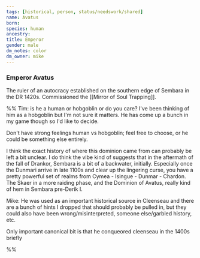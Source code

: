 ```yaml
---
tags: [historical, person, status/needswork/shared]
name: Avatus
born:
species: human
ancestry:
title: Emperor
gender: male
dm_notes: color
dm_owner: mike
---
```

### Emperor Avatus

The ruler of an autocracy established on the southern edge of Sembara in the DR 1420s. Commissioned the [[Mirror of Soul Trapping]]. 

%% Tim: is he a human or hobgoblin or do you care? I've been thinking of him as a hobgoblin but I'm not sure it matters. He has come up a bunch in my game though so I'd like to decide. 

Don't have strong feelings human vs hobgoblin; feel free to choose, or he could be something else entirely. 

I think the exact history of where this dominion came from can probably be left a bit unclear. I do think the vibe kind of suggests that in the aftermath of the fall of Drankor, Sembara is a bit of a backwater, initially. Especially once the Dunmari arrive in late 1100s and clear up the lingering curse, you have a pretty powerful set of realms from Cymea - Isingue - Dunmar - Chardon. The Skaer in a more raiding phase, and the Dominion of Avatus, really kind of hem in Sembara pre-Derik I.

Mike: He was used as an important historical source in Cleenseau and there are a bunch of hints I dropped that should probably be pulled in, but they could also have been wrong/misinterpreted, someone else/garbled history, etc. 

Only important canonical bit is that he conqueored cleenseau in the 1400s briefly

%%